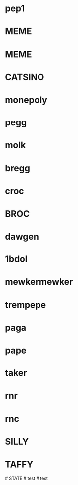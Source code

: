 # pep1
# MEME
# MEME
# CATSINO
# monepoly
# pegg
# molk
# bregg
# croc
# BROC
# dawgen
# 1bdol
# mewkermewker
# trempepe
# paga
# pape
# taker
# rnr
# rnc
# SILLY
# TAFFY
#   S T A T E  
 #   t e s t  
 #   t e s t  
 